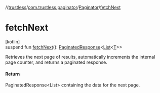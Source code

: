 //[trustless](../../../index.md)/[com.trustless.paginator](../index.md)/[Paginator](index.md)/[fetchNext](fetch-next.md)

# fetchNext

[kotlin]\
suspend fun [fetchNext](fetch-next.md)(): [PaginatedResponse](../-paginated-response/index.md)&lt;[List](https://kotlinlang.org/api/latest/jvm/stdlib/kotlin.collections/-list/index.html)&lt;[T](index.md)&gt;&gt;

Retrieves the next page of results, automatically increments the internal page counter, and returns a paginated response.

#### Return

PaginatedResponse<List<T>> containing the data for the next page.
